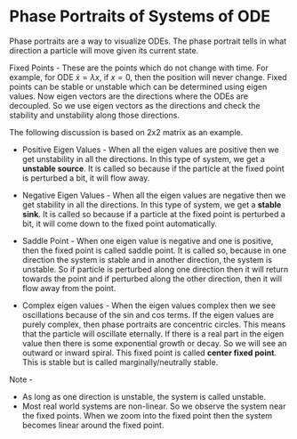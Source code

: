 # Phase Portraits of Systems of ODE
Phase portraits are a way to visualize ODEs. The phase portrait tells in what direction a particle will move given its current state.

Fixed Points - These are the points which do not change with time. For example, for ODE $\dot{x} = \lambda x$, if $x = 0$, then the position will never change. Fixed points can be stable or unstable which can be determined using eigen values. Now eigen vectors are the directions where the ODEs are decoupled. So we use eigen vectors as the directions and check the stability and unstability along those directions.

The following discussion is based on 2x2 matrix as an example.

* Positive Eigen Values - When all the eigen values are positive then we get unstability in all the directions. In this type of system, we get a $\textbf{unstable source}$. It is called so because if the particle at the fixed point is perturbed a bit, it will flow away.

* Negative Eigen Values - When all the eigen values are negative then we get stability in all the directions. In this type of system, we get a $\textbf{stable sink}$. It is called so because if a particle at the fixed point is perturbed a bit, it will come down to the fixed point automatically.

* Saddle Point - When one eigen value is negative and one is positive, then the fixed point is called saddle point. It is called so, because in one direction the system is stable and in another direction, the system is unstable. So if particle is perturbed along one direction then it will return towards the point and if perturbed along the other direction, then it will flow away from the point.

* Complex eigen values - When the eigen values complex then we see oscillations because of the sin and cos terms. If the eigen values are purely complex, then phase portraits are concentric circles. This means that the particle will oscillate eternally. If there is a real part in the eigen value then there is some exponential growth or decay. So we will see an outward or inward spiral. This fixed point is called $\textbf{center fixed point}$. This is stable but is called marginally/neutrally stable.

Note - 
* As long as one direction is unstable, the system is called unstable. 
* Most real world systems are non-linear. So we observe the system near the fixed points. When we zoom into the fixed point then the system becomes linear around the fixed point.